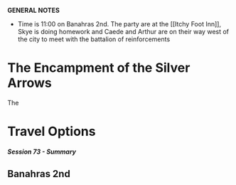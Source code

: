 **GENERAL NOTES**
- Time is 11:00 on Banahras 2nd. The party are at the [[Itchy Foot Inn]], Skye is doing homework and Caede and Arthur are on their way west of the city to meet with the battalion of reinforcements

# The Encampment of the Silver Arrows
The 

# Travel Options

##### Session 73 - Summary
**Banahras 2nd**
- 